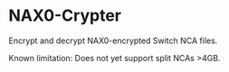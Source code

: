 # NAX0-Crypter
Encrypt and decrypt NAX0-encrypted Switch NCA files.

Known limitation:
Does not yet support split NCAs >4GB.
